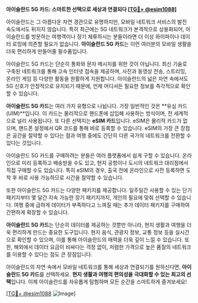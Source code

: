 **아이슬란드 5G 카드: 스마트한 선택으로 세상과 연결되다 [[TG💪+ @esim1088](https://t.me/s/esim1088)]**

아이슬란드는 그 아름다운 자연 경관으로 유명하지만, 모바일 네트워크 서비스의 발전 속도에서도 뒤지지 않습니다. 특히 최근에는 5G 네트워크가 본격적으로 상용화되어, 아이슬란드를 방문하는 여행객이나 장기 체류하시는 분들이라면 더 이상 와이파이나 데이터 로밍에 의존할 필요가 없습니다. **아이슬란드 5G 카드**는 이런 여러분의 모바일 생활을 더욱 편리하게 만들어줄 필수품입니다.

아이슬란드 5G 카드는 단순히 통화와 문자 메시지를 위한 것이 아닙니다. 최신 기술로 구축된 네트워크를 통해 고속 인터넷 접속을 제공하며, 사진과 동영상 전송, 스트리밍, 온라인 게임 등 다양한 활동을 원활하게 지원합니다. 아이슬란드의 넓은 자연 속에서도 5G 신호가 안정적으로 유지되기 때문에, 언제 어디서든 필요한 정보를 즉각적으로 확인할 수 있습니다.

**아이슬란드 5G 카드**는 여러 가지 유형으로 나뉩니다. 가장 일반적인 것은 **유심 카드(UIM)**입니다. 이 카드는 물리적으로 핸드폰에 삽입해 사용하는 방식이며, 전 세계적으로 널리 사용됩니다. 또 다른 선택지는 **eSIM 카드**입니다. eSIM은 물리적 카드가 없으며, 핸드폰 설정에서 QR 코드를 통해 바로 등록할 수 있습니다. eSIM의 가장 큰 장점은 공간을 절약할 수 있다는 점과 여행 중에도 간단히 다른 국가의 네트워크를 전환할 수 있다는 것입니다.

아이슬란드 5G 카드를 구매하려는 분들은 여러 플랫폼에서 쉽게 구할 수 있습니다. 온라인으로 미리 등록하고 배송받을 수도 있고, 현지 공항이나 도시의 네트워크 대리점에서 직접 구매할 수도 있습니다. 특히 eSIM의 경우, 출국 전에 온라인으로 사전 등록하면 도착 후 바로 사용 가능하므로 시간을 절약할 수 있습니다.

또한 아이슬란드 5G 카드는 다양한 패키지를 제공합니다. 일주일간 사용할 수 있는 단기 패키지부터 몇 달간 지속 가능한 장기 패키지까지, 개인의 필요에 맞춰 선택할 수 있습니다. 여행 중에 급하게 데이터가 부족하다고 느껴질 때는 추가 데이터 패키지를 구매하여 간편하게 확장할 수 있습니다.

**아이슬란드 5G 카드**는 단순히 데이터를 제공하는 것뿐만 아니라, 현지 생활과 여행을 더욱 편리하게 만드는 중요한 도구입니다. 현지 음식, 관광지 정보, 교통 정보 등을 실시간으로 확인할 수 있으며, 이를 통해 아이슬란드의 매력을 더욱 깊이 느낄 수 있습니다. 또한, 해외에서 데이터 요금이 비싸다는 걱정 없이, 저렴한 가격으로 높은 품질의 네트워크를 이용할 수 있다는 점도 큰 장점입니다.

아이슬란드의 자연 속에서 모바일 네트워크를 통해 세상과 연결되기를 원하신다면, **아이슬란드 5G 카드**를 선택하세요. **현지 생활과 여행의 편의성을 극대화할 수 있는 최고의 선택**입니다. 이제 아이슬란드를 자유롭게 탐험하며 모든 순간을 스마트하게 즐겨보세요!

[[TG💪+ @esim1088](https://t.me/s/esim1088) ![Image](https://i.postimg.cc/Y0z9fWf4/image.png)]